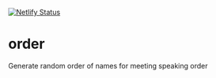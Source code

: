 [![Netlify Status](https://api.netlify.com/api/v1/badges/51cb579a-2de3-439d-93b3-163931385cc7/deploy-status)](https://app.netlify.com/sites/bejewelled-baklava-c860a7/deploys)

# order
Generate random order of names for meeting speaking order
